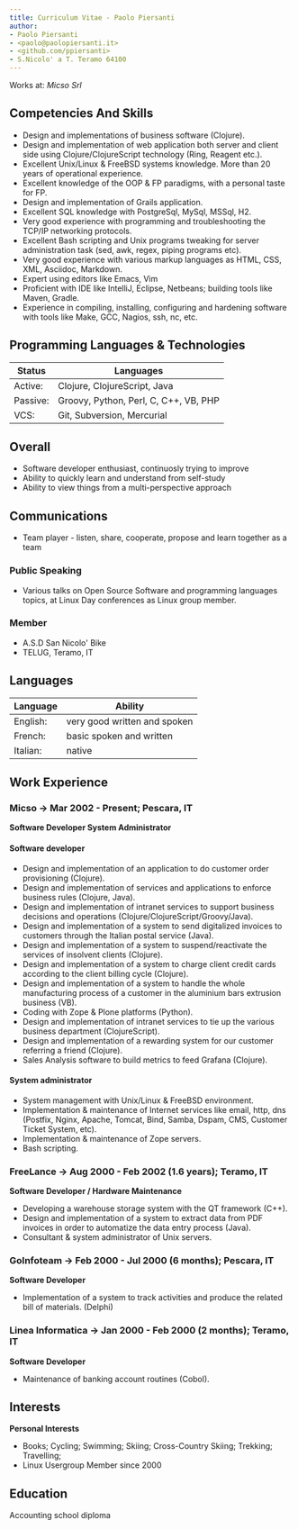 ```yaml
---
title: Curriculum Vitae - Paolo Piersanti
author:
- Paolo Piersanti
- <paolo@paolopiersanti.it>
- <github.com/ppiersanti>
- S.Nicolo' a T. Teramo 64100
---
```


Works at: *Micso Srl*

## Competencies And Skills

* Design and implementations of business software (Clojure).
* Design and implementation of web application both server and client side
  using Clojure/ClojureScript technology (Ring, Reagent etc.).
* Excellent Unix/Linux & FreeBSD systems knowledge. More than 20 years of
  operational experience.
* Excellent knowledge of the OOP & FP paradigms, with a personal taste for FP.
* Design and implementation of Grails application.
* Excellent SQL knowledge with PostgreSql, MySql, MSSql, H2.
* Very good experience with programming and troubleshooting the TCP/IP networking protocols.
* Excellent Bash scripting and Unix programs tweaking for server administration task (sed, awk, regex,
  piping programs etc).
* Very good experience with various markup languages as HTML, CSS, XML, Asciidoc, Markdown.
* Expert using editors like Emacs, Vim
* Proficient with IDE like IntelliJ, Eclipse, Netbeans;
  building tools like Maven, Gradle.
* Experience in compiling, installing, configuring and hardening software with tools like Make,
  GCC, Nagios, ssh, nc, etc.


## Programming Languages & Technologies

Status  | Languages
--- | ---
Active:  | Clojure, ClojureScript, Java
Passive:  | Groovy, Python, Perl, C, C++, VB, PHP
VCS: | Git, Subversion, Mercurial


## Overall

-   Software developer enthusiast, continuosly trying to improve
-   Ability to quickly learn and understand from self-study
-   Ability to view things from a multi-perspective approach

## Communications

-   Team player - listen, share, cooperate, propose and learn together
    as a team

### Public Speaking

- Various talks on Open Source Software and programming
  languages topics, at Linux Day conferences as Linux group member.

### Member

-   A.S.D San Nicolo\' Bike
-   TELUG, Teramo, IT


## Languages

Language | Ability
--- | ---
English: | very good written and spoken
French: | basic spoken and written
Italian: | native

## Work Experience

### Micso -> Mar 2002 - Present; Pescara, IT
**Software Developer System Administrator**

#### Software developer
* Design and implementation of an application to do
  customer order provisioning (Clojure).
* Design and implementation of services and applications to enforce business rules (Clojure, Java).
* Design and implementation of intranet services to support business
  decisions and operations (Clojure/ClojureScript/Groovy/Java).
* Design and implementation of a system to send digitalized invoices to customers
  through the Italian postal service (Java).
* Design and implementation of a system to suspend/reactivate the services of insolvent clients
  (Clojure).
* Design and implementation of a system to charge client credit cards according to the client billing cycle (Clojure).
* Design and implementation of a system to handle the whole manufacturing process
  of a customer in the aluminium bars extrusion business (VB).
* Coding with Zope & Plone platforms (Python).
* Design and implementation of intranet services to tie up the various business department
  (ClojureScript).
* Design and implementation of a rewarding system for our customer referring a friend (Clojure).
* Sales Analysis software to build metrics to feed Grafana (Clojure).

#### System administrator
* System management with Unix/Linux & FreeBSD environment.
* Implementation & maintenance of Internet services like
  email, http, dns (Postfix, Nginx, Apache, Tomcat, Bind, Samba, Dspam,
  CMS, Customer Ticket System, etc).
* Implementation & maintenance of Zope servers.
* Bash scripting.

### FreeLance -> Aug 2000 - Feb 2002 (1.6 years); Teramo, IT
**Software Developer / Hardware Maintenance**

-   Developing a warehouse storage system with the QT framework (C++).
-   Design and implementation of a system to extract data from PDF
    invoices in order to automatize the data entry process (Java).
-   Consultant & system administrator of Unix servers.

### GoInfoteam -> Feb 2000 - Jul 2000 (6 months); Pescara, IT
**Software Developer**

-   Implementation of a system to track activities and produce the
    related bill of materials. (Delphi)

### Linea Informatica -> Jan 2000 - Feb 2000 (2 months); Teramo, IT
**Software Developer**

-   Maintenance of banking account routines (Cobol).

## Interests

**Personal Interests**

* Books; Cycling; Swimming; Skiing; Cross-Country
  Skiing; Trekking; Travelling;
* Linux Usergroup Member since 2000

## Education

Accounting school diploma
